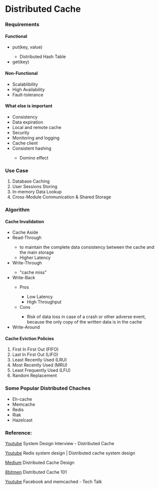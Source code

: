 # Distributed Cache

### Requirements

#### Functional

<ul>
    <li>put(key, value)</li>
    <ul>
        <li>Distributed Hash Table</li>
    </ul>
    <li>get(key)</li>
</ul>

#### Non-Functional

<ul>
    <li>Scalablibility</li>
    <li>High Availability</li>
    <li>Fault-tolerance</li>
</ul>


#### What else is important

<ul>
    <li>Consistency</li>
    <li>Data expiration</li>
    <li>Local and remote cache</li>
    <li>Security</li>
    <li>Monitoring and logging</li>
    <li>Cache client</li>
    <li>Consistent hashing</li>
    <ul>
        <li>Domino effect</li>
    </ul>
</ul>

### Use Case

<ol>
    <li>Database Caching</li>
    <li>User Sessions Storing</li>
    <li>In-memory Data Lookup</li>
    <li>Cross-Module Communication & Shared Storage</li>
</ol>

### Algorithm

#### Cache Invalidation

<ul>
    <li>Cache Aside</li>
    <li>Read-Through</li>
    <ul>
        <li>to maintain the complete data consistency between the cache and the main storage</li>
        <li>Higher Latency</li>
    </ul>
    <li>Write-Through</li>
    <ul>
        <li>"cache miss"</li>
    </ul>
    <li>Write-Back</li>
    <ul>
        <li>Pros</li>
        <ul>
            <li>Low Latency</li>
            <li>High Throughput</li>
        </ul>
        <li>Cons</li>
        <ul>
            <li>Risk of data loss in case of a crash or other adverse event, because the only copy of the written data is in the cache</li>
        </ul>
    </ul>
    <li>Write-Around</li>
</ul>

#### Cache Eviction Policies

<ol>
    <li>First In First Out (FIFO)</li>
    <li>Last In First Out (LIFO)</li>
    <li>Least Recently Used (LRU)</li>
    <li>Most Recently Used (MRU)</li>
    <li>Least Frequently Used (LFU)</li>
    <li>Random Replacement</li>
</ol>

### Some Popular Distributed Chaches

<ul>
    <li>Eh-cache</li>
    <li>Memcache</li>
    <li>Redis</li>
    <li>Riak</li>
    <li>Hazelcast</li>
</ul>


### Reference:
[Youtube](https://youtu.be/iuqZvajTOyA) System Design Interview - Distributed Cache

[Youtube](https://youtu.be/DUbEgNw-F9c) Redis system design | Distributed cache system design

[Medium](https://medium.com/rtkal/distributed-cache-design-348cbe334df1) Distributed Cache Design

[8bitmen](https://www.8bitmen.com/distributed-cache-101-the-only-guide-youll-ever-need/) Distributed Cache 101

[Youtube](https://youtu.be/UH7wkvcf0ys) Facebook and memcached - Tech Talk